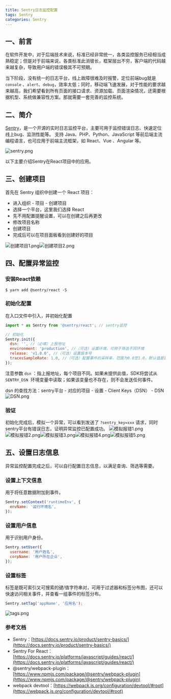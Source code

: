 ```yaml
---
title: Sentry日志监控配置
tags: Sentry
categories: Sentry
---
```


## 一、前言
在软件开发中，对于后端技术来说，标准已经非常统一，各类监控服务已经相当成熟稳定；但是对于前端来说，各类标准此消彼长，框架层出不穷，客户端的代码越来越复杂，导致用户端的错误极其不可预期。


当下阶段，没有统一的日志平台，线上故障很难及时报警，定位前端bug就是 `console` 、`alert`、`debug`，效率太低；同时，移动端飞速发展，对于性能的要求越来越高，我们希望看到所有页面的接口请求、资源加载、页面渲染情况，还需要根据机型、系统做兼容性方案。那就需要一套完善的监控系统。


## 二、简介
[Sentry](https://docs.sentry.io/)，是一个开源的实时日志监控平台，主要可用于监控错误日志、快速定位线上bug、监测性能等。
支持 Java、PHP、Python、JavaScript 等前后端主流编程语言，也可应用于前端主流框架，如 React、Vue 、Angular 等。


![sentry.png](https://cdn.nlark.com/yuque/0/2021/png/12735713/1616856747456-f9fcd78a-7d0e-41d1-863b-268609f929f2.png#align=left&display=inline&height=969&margin=%5Bobject%20Object%5D&name=sentry.png&originHeight=969&originWidth=1905&size=111720&status=done&style=shadow&width=1905)


以下主要介绍Sentry在React项目中的应用。


## 三、创建项目
首先在 Sentry 组织中创建一个 React 项目：

- 进入组织 - 项目 - 创建项目
- 选择一个平台，这里我们选择 React
- 先不用配置提醒设置，可以在创建之后再更改
- 修改项目名称
- 创建项目
- 完成后可以在项目面板看到创建好的项目

![创建项目1.png](https://cdn.nlark.com/yuque/0/2021/png/12735713/1616857303187-f0fb89b5-2ca6-4f00-acee-b2884dbb6d21.png#align=left&display=inline&height=969&margin=%5Bobject%20Object%5D&name=%E5%88%9B%E5%BB%BA%E9%A1%B9%E7%9B%AE1.png&originHeight=969&originWidth=1906&size=294762&status=done&style=shadow&width=1906)![创建项目2.png](https://cdn.nlark.com/yuque/0/2021/png/12735713/1616857311251-fdcde370-e000-4a41-b40a-62130f70ab07.png#align=left&display=inline&height=967&margin=%5Bobject%20Object%5D&name=%E5%88%9B%E5%BB%BA%E9%A1%B9%E7%9B%AE2.png&originHeight=967&originWidth=1900&size=446388&status=done&style=shadow&width=1900)
## 四、配置异常监控
### 安装React依赖
```shell
$ yarn add @sentry/react -S
```


### 初始化配置
在入口文件中引入，并初始化配置


```javascript
import * as Sentry from '@sentry/react'; // sentry监控

// 初始化
Sentry.init({
  dsn: '', //（必填）上报地址
  environment: 'production', //（可选）设置环境，可用于筛选不同环境
  release: 'v1.0.0', //（可选）设置版本号
  tracesSampleRate: 1.0, //（可选）配置事件的采样率，范围为0.0至1.0，默认值是1.0指发送100％的错误事件
});
```


注意参数 `dsn` ：指上报地址，每个项目不同。如果未提供此值，SDK将尝试从 `SENTRY_DSN`  环境变量中读取；如果该变量也不存在，则不会发送任何事件。


dsn 的查找方法：sentry平台 - 对应的项目 - 设置 - Client Keys（DSN） - DSN
![DSN.png](https://cdn.nlark.com/yuque/0/2021/png/12735713/1616858820020-fd93bb1b-47ab-4762-bee8-5cfc845f6b9b.png#align=left&display=inline&height=968&margin=%5Bobject%20Object%5D&name=DSN.png&originHeight=968&originWidth=1899&size=219742&status=done&style=shadow&width=1899)


### 验证
初始化完成后，模拟一个异常，可以看到发送了 `?sentry_key=xxx` 请求，同时sentry平台有错误日志，证明异常监控已配置成功。
![模拟报错1.png](https://cdn.nlark.com/yuque/0/2021/png/12735713/1616858840217-fe092b14-fa6d-43ce-8fbf-f23dc31842db.png#align=left&display=inline&height=114&margin=%5Bobject%20Object%5D&name=%E6%A8%A1%E6%8B%9F%E6%8A%A5%E9%94%991.png&originHeight=114&originWidth=615&size=6892&status=done&style=shadow&width=615)![模拟报错2.png](https://cdn.nlark.com/yuque/0/2021/png/12735713/1616858852863-98b15190-a47f-4d5e-af38-3d6a0fe9922c.png#align=left&display=inline&height=937&margin=%5Bobject%20Object%5D&name=%E6%A8%A1%E6%8B%9F%E6%8A%A5%E9%94%992.png&originHeight=937&originWidth=1920&size=145017&status=done&style=shadow&width=1920)![模拟报错3.png](https://cdn.nlark.com/yuque/0/2021/png/12735713/1616858860057-d08e6e1b-a96d-4e5b-b5fb-b11aaa08641a.png#align=left&display=inline&height=804&margin=%5Bobject%20Object%5D&name=%E6%A8%A1%E6%8B%9F%E6%8A%A5%E9%94%993.png&originHeight=804&originWidth=1742&size=86586&status=done&style=shadow&width=1742)![模拟报错4.png](https://cdn.nlark.com/yuque/0/2021/png/12735713/1616858961963-74531326-9bd1-4a06-a29f-6585f8267abd.png#align=left&display=inline&height=792&margin=%5Bobject%20Object%5D&name=%E6%A8%A1%E6%8B%9F%E6%8A%A5%E9%94%994.png&originHeight=792&originWidth=1920&size=198616&status=done&style=shadow&width=1920)![模拟报错5.png](https://cdn.nlark.com/yuque/0/2021/png/12735713/1616858875999-61a90973-bce3-4bc1-a487-91208bf37869.png#align=left&display=inline&height=937&margin=%5Bobject%20Object%5D&name=%E6%A8%A1%E6%8B%9F%E6%8A%A5%E9%94%995.png&originHeight=937&originWidth=1899&size=270460&status=done&style=shadow&width=1899)


## 五、设置日志信息
异常监控配置完成之后，可以自行配置日志信息，以满足查询、筛选等需要。


### 设置上下文信息
用于将任意数据附加到事件。


```javascript
Sentry.setContext('runtimeEnv', {
  envName: '运行环境名',
});
```


### 设置用户信息
用于识别用户身份。


```javascript
Sentry.setUser({
  username: '用户姓名',
  corpName: '用户所在企业',
});
```


### 设置标签
标签是既可索引又可搜索的键/值字符串对，可用于过滤器和标签分布图，还可以快速访问相关事件，并查看一组事件的标签分布。


```javascript
Sentry.setTag('appName', '应用名');
```
![tags.png](https://cdn.nlark.com/yuque/0/2021/png/12735713/1616859020891-bf130c82-a431-4e94-be4d-480059824b98.png#align=left&display=inline&height=160&margin=%5Bobject%20Object%5D&name=tags.png&originHeight=319&originWidth=1197&size=15664&status=done&style=shadow&width=599)


### 参考文档

- Sentry：[https://docs.sentry.io/product/sentry-basics/](https://docs.sentry.io/product/sentry-basics/)
- Sentry For React：[https://docs.sentry.io/platforms/javascript/guides/react/](https://docs.sentry.io/platforms/javascript/guides/react/)
- @sentry/webpack-plugin：[https://www.npmjs.com/package/@sentry/webpack-plugin](https://www.npmjs.com/package/@sentry/webpack-plugin)
- webpack devtool：[https://webpack.js.org/configuration/devtool/#root](https://webpack.js.org/configuration/devtool/#root)






